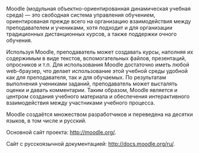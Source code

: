 Moodle (модульная объектно-ориентированная динамическая учебная среда) — это
свободная система управления обучением, ориентированая прежде всего на
организацию взаимодействия между преподавателем и учениками, хотя подходит и
для организации традиционных дистанционных курсов, а также поддержки очного
обучения.

Иcпользуя Moodle, преподаватель может создавать курсы, наполняя их содержимым в
виде текстов, вспомогательных файлов, презентаций, опросников и т.п. Для
использования Moodle достаточно иметь любой web-браузер, что делает
использование этой учебной среды удобной как для преподавателя, так и для
обучаемых. По результатам выполнения учениками заданий, преподаватель может
высталять оценки и давать комментарии. Таким образом, Moodle является и центром
создания учебного материала и обеспечения интерактивного взаимодействия между
участниками учебного процесса.

Мооdle создаётся множеством разработчиков и переведена на десятки языков, в том
числе и русский.

Основной сайт проекта: http://moodle.org/.

Сайт с русскоязычной документацией: http://docs.moodle.org/ru/.
